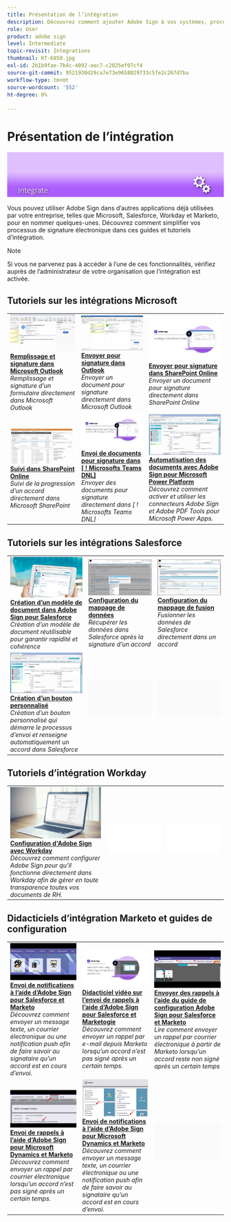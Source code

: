 ```yaml
---
title: Présentation de l’intégration
description: Découvrez comment ajouter Adobe Sign à vos systèmes, processus et applications existants.
role: User
product: adobe sign
level: Intermediate
topic-revisit: Integrations
thumbnail: KT-6850.jpg
exl-id: 2b1b9fae-7b4c-4092-aec7-c2025ef07cf4
source-git-commit: 9521930d29ca7e73e9658029733c5fe2c267d7ba
workflow-type: tm+mt
source-wordcount: '552'
ht-degree: 0%

---
```


# Présentation de l’intégration

![Sign Integrate Image](../assets/Hero-Integrate.png)

Vous pouvez utiliser Adobe Sign dans d’autres applications déjà utilisées par votre entreprise, telles que Microsoft, Salesforce, Workday et Marketo, pour en nommer quelques-unes. Découvrez comment simplifier vos processus de signature électronique dans ces guides et tutoriels d’intégration.

>[!NOTE]
> Si vous ne parvenez pas à accéder à l’une de ces fonctionnalités, vérifiez auprès de l’administrateur de votre organisation que l’intégration est activée.

## Tutoriels sur les intégrations Microsoft

<table style="table-layout:fixed">
<tr>
  <td>
    <a href="fill-and-sign-doc-microsoft-outlook.md">
      <img alt="Remplissage et signature dans Microsoft Outlook" src="../assets/MS-FillSign.png" />
    </a>
    <div>
    <a href="fill-and-sign-doc-microsoft-outlook.md"><strong>Remplissage et signature dans Microsoft Outlook</strong></a>
    </div>
    <em>Remplissage et signature d’un formulaire directement dans Microsoft Outlook</em>
    <br>
  </td>
  <td>
    <a href="send-for-signature-with-outlook.md">
      <img alt="Envoyer pour signature dans Outlook" src="../assets/MS-SendOutlook.png" />
    </a>
    <div>
    <a href="send-for-signature-with-outlook.md"><strong>Envoyer pour signature dans Outlook</strong></a>
    </div>
    <em>Envoyer un document pour signature directement dans Microsoft Outlook</em>
    <br>
  </td>
  <td>
    <a href="send-for-signature-with-sharepoint-online.md">
      <img alt="Envoyer pour signature dans SharePoint Online" src="../assets/Sending-in-SP.png" />
    </a>
    <div>
    <a href="send-for-signature-with-sharepoint-online.md"><strong>Envoyer pour signature dans SharePoint Online</strong></a>
    </div>
    <em>Envoyer un document pour signature directement dans SharePoint Online</em>
    <br>
  </td>
</tr>
<tr>
  <td>
    <a href="track-an-agreement-with-sharepoint-online.md">
      <img alt="Suivi dans SharePoint Online" src="../assets/MS-TrackSP.png" />
    </a>
    <div>
    <a href="track-an-agreement-with-sharepoint-online.md"><strong>Suivi dans SharePoint Online</strong></a>
    </div>
    <em>Suivi de la progression d’un accord directement dans Microsoft SharePoint</em>
    <br>
  </td>
  <td>
    <a href="adobe-sign-teams-mortgage.md">
      <img alt="Envoi de documents pour signature dans [ ! Microsofts Teams DNL]" src="../assets/teamsmortgage.png" />
    </a>
    <div>
    <a href="adobe-sign-teams-mortgage.md"><strong>Envoi de documents pour signature dans [ ! Microsofts Teams DNL]</strong></a>
    </div>
    <em>Envoyer des documents pour signature directement dans [ ! Microsofts Teams DNL]</em>
    <br>
  </td>
  <td>
    <a href="documentautomation.md">
      <img alt="Automatisation des documents avec Adobe Sign pour Microsoft Power Platform" src="../assets/SF-Button.png" />
    </a>
    <div>
    <a href="documentautomation.md"><strong>Automatisation des documents avec Adobe Sign pour Microsoft Power Platform</strong></a>
    </div>
    <em>Découvrez comment activer et utiliser les connecteurs Adobe Sign et Adobe PDF Tools pour Microsoft Power Apps.</em>
    <br>
  </td>
</tr>
</table>

## Tutoriels sur les intégrations Salesforce

<table style="table-layout:fixed">
<tr>
  <td>
    <a href="create-an-agreement-template.md">
      <img alt="Création d’un modèle de document dans Adobe Sign pour Salesforce" src="../assets/SF-Template.png" />
    </a>
    <div>
    <a href="create-an-agreement-template.md"><strong>Création d’un modèle de document dans Adobe Sign pour Salesforce</strong></a>
    </div>
    <em>Création d’un modèle de document réutilisable pour garantir rapidité et cohérence</em>
    <br>
  </td>
  <td>
    <a href="set-up-data-mapping.md">
      <img alt="Configuration du mappage de données" src="../assets/SF-DataMapping.png" />
    </a>
    <div>
    <a href="set-up-data-mapping.md"><strong>Configuration du mappage de données</strong></a>
    </div>
    <em>Récupérer les données dans Salesforce après la signature d’un accord</em>
    <br>
  </td>
  <td>
    <a href="set-up-merging-map.md">
      <img alt="Configuration du mappage de fusion" src="../assets/SF-MergeMapping.png" />
    </a>
    <div>
    <a href="set-up-merging-map.md"><strong>Configuration du mappage de fusion</strong></a>
    </div>
    <em>Fusionner les données de Salesforce directement dans un accord</em>
    <br>
  </td>
</tr>
<tr>
  <td>
    <a href="create-a-custom-button.md">
      <img alt="Création d’un bouton personnalisé" src="../assets/SF-Button.png" />
    </a>
    <div>
    <a href="create-a-custom-button.md"><strong>Création d’un bouton personnalisé</strong></a>
    </div>
    <em>Création d’un bouton personnalisé qui démarre le processus d’envoi et renseigne automatiquement un accord dans Salesforce</em>
    <br>
  </td>
  <td>
    <img alt="Espacement" src="../assets/Grayspacer.png" />
    <div>
    <br>
  </td>
  <td>
    <img alt="Espacement" src="../assets/Grayspacer.png" />
    <div>
    <br>
  </td>
</tr>
</table>

## Tutoriels d’intégration Workday

<table style="table-layout:fixed">
<tr>
  <td>
    <a href="workday.md">
      <img alt="Configuration d'Adobe Sign avec Workday" src="../assets/WD-Configure.png" />
    </a>
    <div>
    <a href="workday.md"><strong>Configuration d'Adobe Sign avec Workday</strong></a>
    </div>
    <em>Découvrez comment configurer Adobe Sign pour qu’il fonctionne directement dans Workday afin de gérer en toute transparence toutes vos documents de RH.</em>
    <br>
  </td>
  <td>
    <img alt="Espacement" src="../assets/Whitespacer.png" />
    <div>
    <br>
  </td>
  <td>
    <img alt="Espacement" src="../assets/Whitespacer.png" />
    <div>
    <br>
  </td>
</tr>
</table>

## Didacticiels d’intégration Marketo et guides de configuration

<table style="table-layout:fixed">
<tr>
  <td>
    <a href="marketo-salesforce-sms.md">
      <img alt="Envoi de notifications à l’aide d’Adobe Sign pour Salesforce et Marketo" src="../assets/Integrate-Salesforce-SMS.jpg" />
    </a>
    <div>
    <a href="marketo-salesforce-sms.md"><strong>Envoi de notifications à l’aide d’Adobe Sign pour Salesforce et Marketo</strong></a>
    </div>
    <em>Découvrez comment envoyer un message texte, un courrier électronique ou une notification push afin de faire savoir au signataire qu’un accord est en cours d’envoi.</em>
    <br>
  </td>
  <td>
    <a href="marketo-salesforce-reminder-video.md">
      <img alt="Didacticiel vidéo sur l’envoi de rappels à l’aide d’Adobe Sign pour Salesforce et Marketo" src="../assets/Integrate-Salesforce-Reminder-Video.png" />
    </a>
    <div>
    <a href="marketo-salesforce-reminder.md"><strong>Didacticiel vidéo sur l’envoi de rappels à l’aide d’Adobe Sign pour Salesforce et Marketogie</strong></a>
    </div>
    <em>Découvrez comment envoyer un rappel par e-mail depuis Marketo lorsqu’un accord n’est pas signé après un certain temps.</em>
    <br>
  </td>
  <td>
    <a href="marketo-salesforce-reminder.md">
      <img alt="Envoyer des rappels à l’aide du guide de configuration Adobe Sign pour Salesforce et Marketo" src="../assets/Integrate-Salesforce-Reminder.jpg" />
    </a>
    <div>
    <a href="marketo-salesforce-reminder.md"><strong>Envoyer des rappels à l’aide du guide de configuration Adobe Sign pour Salesforce et Marketo</strong></a>
    </div>
    <em>Lire comment envoyer un rappel par courrier électronique à partir de Marketo lorsqu’un accord reste non signé après un certain temps</em>
    <br>
  </td>
</tr>
<tr>
  <td>
    <a href="marketo-dynamics-reminder.md">
      <img alt="Envoi de rappels à l’aide d’Adobe Sign pour Microsoft Dynamics et Marketo" src="../assets/Integrate-Dynamics-Reminder.jpg" />
    </a>
    <div>
    <a href="marketo-dynamics-reminder.md"><strong>Envoi de rappels à l’aide d’Adobe Sign pour Microsoft Dynamics et Marketo</strong></a>
    </div>
    <em>Découvrez comment envoyer un rappel par courrier électronique lorsqu’un accord n’est pas signé après un certain temps.</em>
    <br>
  </td>
  <td>
    <a href="marketo-dynamics-sms.md">
      <img alt="Envoi de notifications à l’aide d’Adobe Sign pour Microsoft Dynamics et Marketo" src="../assets/Integrate-Dynamics-SMS.jpg" />
    </a>
    <div>
    <a href="marketo-dynamics-sms.md"><strong>Envoi de notifications à l’aide d’Adobe Sign pour Microsoft Dynamics et Marketo</strong></a>
    </div>
    <em>Découvrez comment envoyer un message texte, un courrier électronique ou une notification push afin de faire savoir au signataire qu’un accord est en cours d’envoi.</em>
    <br>
  </td>
  <td>
    <img alt="Espacement" src="../assets/Grayspacer.png" />
    <div>
    <br>
  </td>
</tr>
</table>
